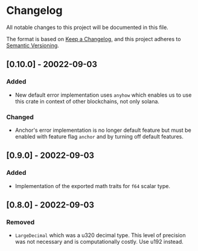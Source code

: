 # Changelog

All notable changes to this project will be documented in this file.

The format is based on [Keep a
Changelog](https://keepachangelog.com/en/1.0.0/), and this project adheres to
[Semantic Versioning](https://semver.org/spec/v2.0.0.html).

## [0.10.0] - 20022-09-03

### Added

- New default error implementation uses `anyhow` which enables us to use this
  crate in context of other blockchains, not only solana.

### Changed

- Anchor's error implementation is no longer default feature but must be enabled
  with feature flag `anchor` and by turning off default features.

## [0.9.0] - 20022-09-03

### Added

- Implementation of the exported math traits for `f64` scalar type.

## [0.8.0] - 20022-09-03

### Removed

- `LargeDecimal` which was a u320 decimal type. This level of precision was not
  necessary and is computationally costly. Use u192 instead.
